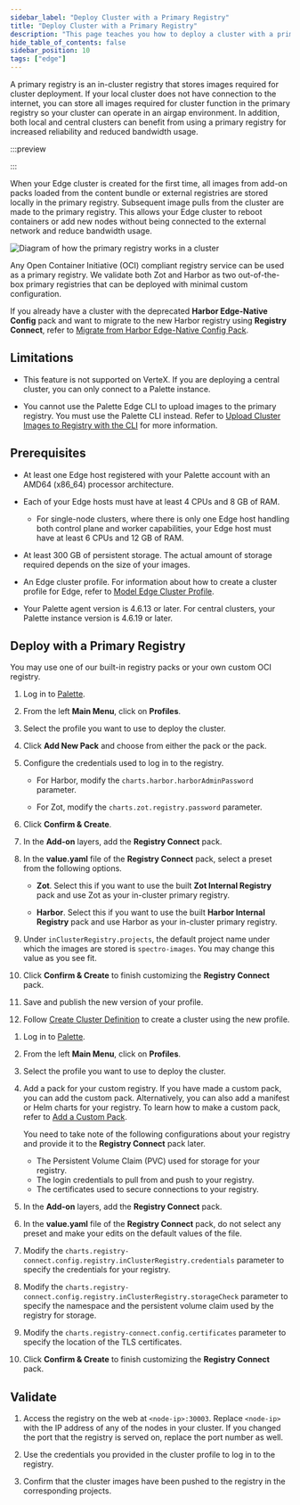 ```yaml
---
sidebar_label: "Deploy Cluster with a Primary Registry"
title: "Deploy Cluster with a Primary Registry"
description: "This page teaches you how to deploy a cluster with a primary registry."
hide_table_of_contents: false
sidebar_position: 10
tags: ["edge"]
---
```


A primary registry is an in-cluster registry that stores images required for cluster deployment. If your local cluster
does not have connection to the internet, you can store all images required for cluster function in the primary registry
so your cluster can operate in an airgap environment. In addition, both local and central clusters can benefit from
using a primary registry for increased reliability and reduced bandwidth usage.

:::preview

:::

When your Edge cluster is created for the first time, all images from add-on packs loaded from the content bundle or
external registries are stored locally in the primary registry. Subsequent image pulls from the cluster are made to the
primary registry. This allows your Edge cluster to reboot containers or add new nodes without being connected to the
external network and reduce bandwidth usage.

![Diagram of how the primary registry works in a cluster](/clusters_edge_registries_primary-registry.webp)

Any Open Container Initiative (OCI) compliant registry service can be used as a primary registry. We validate both Zot
and Harbor as two out-of-the-box primary registries that can be deployed with minimal custom configuration.

If you already have a cluster with the deprecated **Harbor Edge-Native Config** pack and want to migrate to the new
Harbor registry using **Registry Connect**, refer to
[Migrate from Harbor Edge-Native Config Pack](./migrate-edge-native-config.md).

## Limitations

- This feature is not supported on VerteX. If you are deploying a central cluster, you can only connect to a Palette
  instance.

- You cannot use the Palette Edge CLI to upload images to the primary registry. You must use the Palette CLI instead.
  Refer to [Upload Cluster Images to Registry with the CLI](./upload-images-to-registry.md) for more information.

## Prerequisites

- At least one Edge host registered with your Palette account with an AMD64 (x86_64) processor architecture.

- Each of your Edge hosts must have at least 4 CPUs and 8 GB of RAM.

  - For single-node clusters, where there is only one Edge host handling both control plane and worker capabilities,
    your Edge host must have at least 6 CPUs and 12 GB of RAM.

- At least 300 GB of persistent storage. The actual amount of storage required depends on the size of your images.

- An Edge cluster profile. For information about how to create a cluster profile for Edge, refer to
  [Model Edge Cluster Profile](../../site-deployment/model-profile.md).

- Your Palette agent version is 4.6.13 or later. For central clusters, your Palette instance version is 4.6.19 or later.

## Deploy with a Primary Registry

You may use one of our built-in registry packs or your own custom OCI registry.

<Tabs group="Registry type">

<TabItem value="Built-in Registry Packs">

1. Log in to [Palette](https://console.spectrocloud.com).

2. From the left **Main Menu**, click on **Profiles**.

3. Select the profile you want to use to deploy the cluster.

<!-- prettier-ignore -->
4. Click **Add New Pack** and choose from either the
   <VersionedLink text="Harbor" url="/integrations/packs/?pack=harbor" /> pack or the
   <VersionedLink text="Zot" url="/integrations/packs/?pack=zot" /> pack.

5. Configure the credentials used to log in to the registry.

   - For Harbor, modify the `charts.harbor.harborAdminPassword` parameter.

   - For Zot, modify the `charts.zot.registry.password` parameter.

6. Click **Confirm & Create**.

7. In the **Add-on** layers, add the **Registry Connect** pack.

8. In the **value.yaml** file of the **Registry Connect** pack, select a preset from the following options.

   - **Zot**. Select this if you want to use the built **Zot Internal Registry** pack and use Zot as your in-cluster
     primary registry.

   - **Harbor**. Select this if you want to use the built **Harbor Internal Registry** pack and use Harbor as your
     in-cluster primary registry.

9. Under `inClusterRegistry.projects`, the default project name under which the images are stored is `spectro-images`. You may change this value as you see fit.

10. Click **Confirm & Create** to finish customizing the **Registry Connect** pack.

11. Save and publish the new version of your profile.

12. Follow [Create Cluster Definition](../cluster-deployment.md) to create a cluster using the new
    profile.

</TabItem>

<TabItem value="Custom Registry">

1. Log in to [Palette](https://console.spectrocloud.com).

2. From the left **Main Menu**, click on **Profiles**.

3. Select the profile you want to use to deploy the cluster.

4. Add a pack for your custom registry. If you have made a custom pack, you can add the custom pack. Alternatively, you
   can also add a manifest or Helm charts for your registry. To learn how to make a custom pack, refer to
   [Add a Custom Pack](../../../../registries-and-packs/add-custom-packs.md).

   You need to take note of the following configurations about your registry and provide it to the **Registry Connect**
   pack later.

   - The Persistent Volume Claim (PVC) used for storage for your registry.
   - The login credentials to pull from and push to your registry.
   - The certificates used to secure connections to your registry.

5. In the **Add-on** layers, add the **Registry Connect** pack.

6. In the **value.yaml** file of the **Registry Connect** pack, do not select any preset and make your edits on the
   default values of the file.

7. Modify the `charts.registry-connect.config.registry.inClusterRegistry.credentials` parameter to specify the
   credentials for your registry.

8. Modify the `charts.registry-connect.config.registry.inClusterRegistry.storageCheck` parameter to specify the
   namespace and the persistent volume claim used by the registry for storage.

9. Modify the `charts.registry-connect.config.certificates` parameter to specify the location of the TLS certificates.

10. Click **Confirm & Create** to finish customizing the **Registry Connect** pack.

</TabItem>

</Tabs>

## Validate

1. Access the registry on the web at `<node-ip>:30003`. Replace `<node-ip>` with the IP address of any of the nodes in
   your cluster. If you changed the port that the registry is served on, replace the port number as well.

2. Use the credentials you provided in the cluster profile to log in to the registry.

3. Confirm that the cluster images have been pushed to the registry in the corresponding projects.
